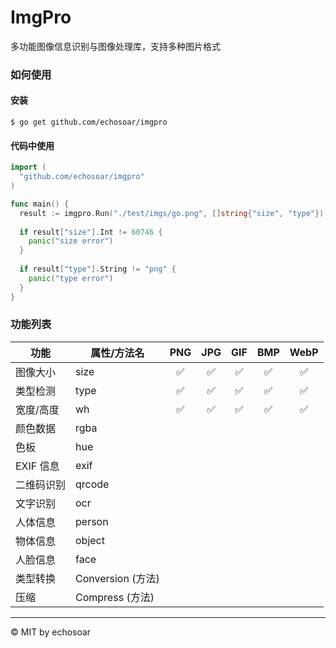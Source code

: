 # ImgPro
多功能图像信息识别与图像处理库，支持多种图片格式

### 如何使用
#### 安装
```shell
$ go get github.com/echosoar/imgpro
```
#### 代码中使用
```go
import (
  "github.com/echosoar/imgpro"
)

func main() {
  result := imgpro.Run("./test/imgs/go.png", []string{"size", "type"})
  
  if result["size"].Int != 60746 {
    panic("size error")
  }
  
  if result["type"].String != "png" {
    panic("type error")
  }
}
```

### 功能列表

| 功能 | 属性/方法名 | PNG | JPG | GIF | BMP | WebP | 
| --- | --- | :---: | :---: | :---: | :---: | :---: |
| 图像大小 | size | ✅ | ✅ | ✅ | ✅ | ✅ |
| 类型检测 | type | ✅ | ✅ | ✅ | ✅ | ✅ |
| 宽度/高度| wh | ✅ | ✅ | ✅ | ✅ | ✅ |
| 颜色数据 | rgba |
| 色板 | hue | 
| EXIF 信息 | exif |
| 二维码识别 | qrcode |
| 文字识别 | ocr |
| 人体信息 | person |
| 物体信息 | object |
| 人脸信息 | face |
| 类型转换 | Conversion (方法) |
| 压缩 | Compress (方法) |

---

© MIT by echosoar
